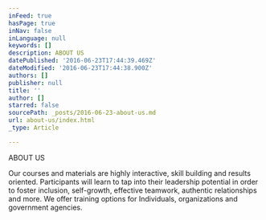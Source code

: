 ```yaml
---
inFeed: true
hasPage: true
inNav: false
inLanguage: null
keywords: []
description: ABOUT US
datePublished: '2016-06-23T17:44:39.469Z'
dateModified: '2016-06-23T17:44:38.900Z'
authors: []
publisher: null
title: ''
author: []
starred: false
sourcePath: _posts/2016-06-23-about-us.md
url: about-us/index.html
_type: Article

---
```

ABOUT US

Our courses and materials are highly interactive, skill building and results oriented. Participants will learn to tap into their leadership potential in order to foster inclusion, self-growth, effective teamwork, authentic relationships and more. We offer training options for Individuals, organizations and government agencies.